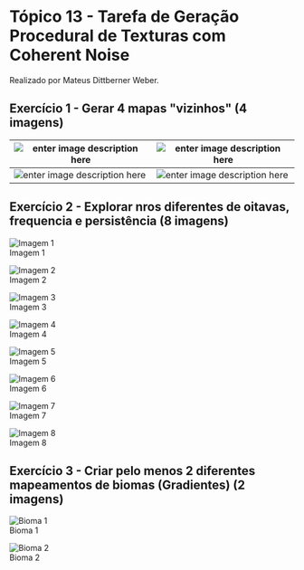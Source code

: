 # Tópico 13 - Tarefa de Geração Procedural de Texturas com Coherent Noise
Realizado por Mateus Dittberner Weber.
## Exercício 1 - Gerar 4 mapas "vizinhos" (4 imagens)
| ![enter image description here](https://raw.githubusercontent.com/MateusDW/CG-2022-1-mdweber/main/topico-13/exercicio-1/exercicio-1-quadrante-1.bmp) | ![enter image description here](https://raw.githubusercontent.com/MateusDW/CG-2022-1-mdweber/main/topico-13/exercicio-1/exercicio-1-quadrante-1.bmp) |
|--|--|
| ![enter image description here](https://raw.githubusercontent.com/MateusDW/CG-2022-1-mdweber/main/topico-13/exercicio-1/exercicio-1-quadrante-3.bmp) | ![enter image description here](https://raw.githubusercontent.com/MateusDW/CG-2022-1-mdweber/main/topico-13/exercicio-1/exercicio-1-quadrante-4.bmp) |

## Exercício 2 - Explorar nros diferentes de oitavas, frequencia e persistência (8 imagens)
![Imagem 1](https://raw.githubusercontent.com/MateusDW/CG-2022-1-mdweber/main/topico-13/exercicio-2/exercicio-2-imagem-1.bmp)  
Imagem 1

![Imagem 2](https://raw.githubusercontent.com/MateusDW/CG-2022-1-mdweber/main/topico-13/exercicio-2/exercicio-2-imagem-2.bmp)  
Imagem 2

![Imagem 3](https://raw.githubusercontent.com/MateusDW/CG-2022-1-mdweber/main/topico-13/exercicio-2/exercicio-2-imagem-3.bmp)  
Imagem 3

![Imagem 4](https://raw.githubusercontent.com/MateusDW/CG-2022-1-mdweber/main/topico-13/exercicio-2/exercicio-2-imagem-4.bmp)  
Imagem 4

![Imagem 5](https://raw.githubusercontent.com/MateusDW/CG-2022-1-mdweber/main/topico-13/exercicio-2/exercicio-2-imagem-5.bmp)  
Imagem 5

![Imagem 6](https://raw.githubusercontent.com/MateusDW/CG-2022-1-mdweber/main/topico-13/exercicio-2/exercicio-2-imagem-6.bmp)  
Imagem 6

![Imagem 7](https://raw.githubusercontent.com/MateusDW/CG-2022-1-mdweber/main/topico-13/exercicio-2/exercicio-2-imagem-7.bmp)  
Imagem 7

![Imagem 8](https://raw.githubusercontent.com/MateusDW/CG-2022-1-mdweber/main/topico-13/exercicio-2/exercicio-2-imagem-8.bmp)  
Imagem 8

## Exercício 3 - Criar pelo menos 2 diferentes mapeamentos de biomas (Gradientes) (2 imagens)
![Bioma 1](https://raw.githubusercontent.com/MateusDW/CG-2022-1-mdweber/main/topico-13/exercicio-3/exercicio-3-bioma-1.bmp)  
Bioma 1

![Bioma 2](https://raw.githubusercontent.com/MateusDW/CG-2022-1-mdweber/main/topico-13/exercicio-3/exercicio-3-bioma-2.bmp)  
Bioma 2
